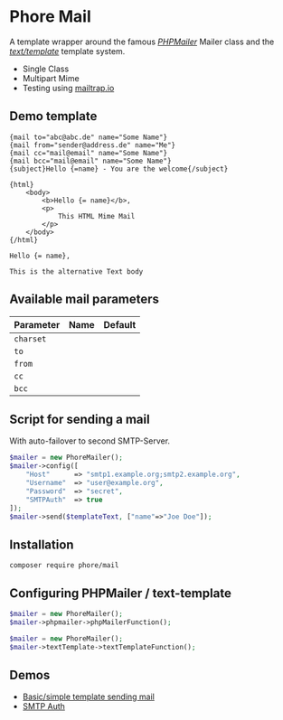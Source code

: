 # Phore Mail

A template wrapper around the famous *[PHPMailer](https://github.com/PHPMailer/PHPMailer)*
Mailer class and the *[text/template](https://github.com/dermatthes/text-template)* template system.

- Single Class
- Multipart Mime 
- Testing using [mailtrap.io](https://mailtrap.io)

## Demo template

```
{mail to="abc@abc.de" name="Some Name"}
{mail from="sender@address.de" name="Me"}
{mail cc="mail@email" name="Some Name"}
{mail bcc="mail@email" name="Some Name"}
{subject}Hello {=name} - You are the welcome{/subject}

{html}
    <body>
        <b>Hello {= name}</b>,
        <p>
            This HTML Mime Mail
        </p>
    </body>
{/html}

Hello {= name},

This is the alternative Text body
```

## Available mail parameters


| Parameter | Name | Default |
|-----------|------|---------|
| `charset` | |
| `to` ||
| `from` ||
| `cc` ||
| `bcc` ||

## Script for sending a mail

With auto-failover to second SMTP-Server.

```php
$mailer = new PhoreMailer();
$mailer->config([
    "Host"      => "smtp1.example.org;smtp2.example.org",
    "Username"  => "user@example.org",
    "Password"  => "secret", 
    "SMTPAuth"  => true
]);
$mailer->send($templateText, ["name"=>"Joe Doe"]);
```

## Installation

```
composer require phore/mail
```

## Configuring PHPMailer / text-template

```php
$mailer = new PhoreMailer();
$mailer->phpmailer->phpMailerFunction();
```

```php
$mailer = new PhoreMailer();
$mailer->textTemplate->textTemplateFunction();
```


## Demos

- [Basic/simple template sending mail](docs/simple-demo.php)
- [SMTP Auth](docs/smtp-auth-demo.php)



